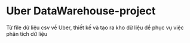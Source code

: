 # Uber DataWarehouse-project

<p> Từ file dữ liệu csv về Uber, thiết kế và tạo ra kho dữ liệu để phục vụ việc phân tích dữ liệu </p>
